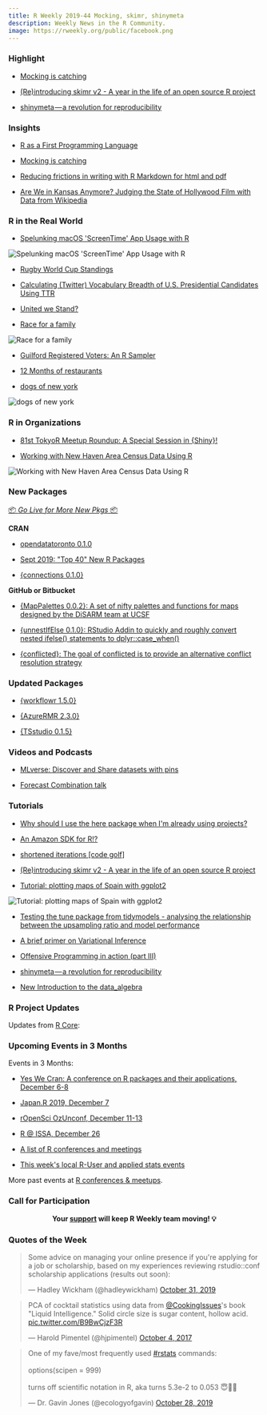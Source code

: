 ```yaml
---
title: R Weekly 2019-44 Mocking, skimr, shinymeta
description: Weekly News in the R Community.
image: https://rweekly.org/public/facebook.png
---
```



###  Highlight

+ [Mocking is catching](https://blog.r-hub.io/2019/10/29/mocking/)

+ [(Re)introducing skimr v2 - A year in the life of an open source R project](https://ropensci.org/blog/2019/10/29/skimrv2/)

+ [shinymeta — a revolution for reproducibility](https://mail-wolf.de/?p=4407)


### Insights

+ [R as a First Programming Language](https://seankross.com/2019/10/27/R-as-a-First-Programming-Language.html)

+ [Mocking is catching](https://blog.r-hub.io/2019/10/29/mocking/)

+ [Reducing frictions in writing with R Markdown for html and pdf](https://blog.earo.me/2019/10/26/reduce-frictions-rmd/)


+ [Are We in Kansas Anymore? Judging the State of Hollywood Film with Data from Wikipedia](https://datadiarist.github.io/post/are-we-in-kansas-anymore/)

### R in the Real World


+ [Spelunking macOS 'ScreenTime' App Usage with R](https://rud.is/b/2019/10/28/spelunking-macos-screentime-app-usage-with-r/)

![Spelunking macOS 'ScreenTime' App Usage with R](https://i0.wp.com/rud.is/b/wp-content/uploads/2019/10/when-used.png?w=1560&ssl=1)



+ [Rugby World Cup Standings](https://david.frigge.nz/posts/2019-10-rugby-world-cup/)


+ [Calculating (Twitter) Vocabulary Breadth of U.S. Presidential Candidates Using TTR](https://gilliganondata.github.io/twitter-ttr/twitter-ttr-refined.nb.html)

+ [United we Stand?](https://citizendatascientist.github.io/posts/2019-08-04-united-we-stand/)

+ [Race for  a family](https://www.simoncoulombe.com/2019/10/race-for-a-family/)

![Race for  a family](https://raw.githubusercontent.com/rweekly/image/master/2019/rate-in-que.gif)

+ [Guilford Registered Voters: An R Sampler](https://www.johngoldin.com/post/geotagging_voters/)

+ [12 Months of restaurants](https://jechave.com/post/12-months-of-restaurants/)

+ [dogs of new york](https://kieranhealy.org/blog/archives/2019/10/28/dogs-of-new-york/)

![dogs of new york](https://raw.githubusercontent.com/rweekly/image/master/2019/dog-new.png)

###  R in Organizations


+ [81st TokyoR Meetup Roundup: A Special Session in {Shiny}!](http://Ryo-N7.github.io/2019-10-30-tokyoR-81-roundup/)

+ [Working with New Haven Area Census Data Using R](https://www.johngoldin.com/post/new-haven-census-and-r/)

![Working with New Haven Area Census Data Using R](https://raw.githubusercontent.com/rweekly/image/master/2019/new-haven.png)


###  New Packages

<p class="added-hostname"><a href="https://rweekly.org/live" target="_blank" class="externalLink">📦 <i>Go Live for More New Pkgs</i> 📦</a></p>

**CRAN**


+ [opendatatoronto 0.1.0 ](https://sharla.party/post/opendatatoronto-cran/)

+ [Sept 2019: "Top 40" New R Packages](https://rviews.rstudio.com/2019/10/29/sept-2019-top-40-new-r-packages/)

+ [{connections 0.1.0}](https://edgararuiz.github.io/connections/)


**GitHub or Bitbucket**

+ [{MapPalettes 0.0.2}: A set of nifty palettes and functions for maps designed by the DiSARM team at UCSF](https://github.com/disarm-platform/MapPalettes)

+ [{unnestIfElse 0.1.0}: RStudio Addin to quickly and roughly convert nested ifelse() statements to dplyr::case_when()](https://github.com/erictleung/unnestIfElse)


+ [{conflicted}: The goal of conflicted is to provide an alternative conflict resolution strategy](https://github.com/r-lib/conflicted)

### Updated Packages

+ [{workflowr 1.5.0}](https://github.com/jdblischak/workflowr/releases/tag/v1.5.0)

+ [{AzureRMR 2.3.0}](https://blog.revolutionanalytics.com/2019/11/azurermr-230-now-on-cran.html)

+ [{TSstudio 0.1.5}](https://cran.r-project.org/package=TSstudio)

###  Videos and Podcasts

+ [MLverse: Discover and Share datasets with pins](https://www.youtube.com/watch?v=dJSfqpNBsO4)

+ [Forecast Combination talk](https://eranraviv.com/forecast-combination-talk/)


###  Tutorials

+ [Why should I use the here package when I'm already using projects?](https://malco.io/2018/11/05/why-should-i-use-the-here-package-when-i-m-already-using-projects/)

+ [An Amazon SDK for R!?](https://dyfanjones.me/post/an-amazon-sdk-for-r/)

+ [shortened iterations [code golf]](https://xianblog.wordpress.com/2019/10/29/shortened-iterations-code-golf/)

+ [(Re)introducing skimr v2 - A year in the life of an open source R project](https://ropensci.org/blog/2019/10/29/skimrv2/)

+ [Tutorial: plotting maps of Spain with ggplot2](https://github.com/aaumaitre/maps_Spain/blob/master/README.md)

![Tutorial: plotting maps of Spain with ggplot2](https://raw.githubusercontent.com/rweekly/image/master/2019/mapsSpain.png)


+ [Testing the tune package from tidymodels - analysing the relationship between the upsampling ratio and model performance](https://konradsemsch.netlify.com/2019/10/testing-the-tune-package-from-tidymodels-analysing-the-relationship-between-the-upsampling-ratio-and-model-performance/)

+ [A brief primer on Variational Inference](https://fabiandablander.com/r/Variational-Inference.html)

+ [Offensive Programming in action (part III)](https://neonira.github.io/zop3)

+ [shinymeta — a revolution for reproducibility](https://mail-wolf.de/?p=4407)

+ [New Introduction to the data_algebra](http://www.win-vector.com/blog/2019/10/new-introduction-to-the-data_algebra/)


<!--<div class="post-more-begin></div><div class="post-more-end"></div>-->

###  R Project Updates

Updates from [R Core](http://developer.r-project.org/blosxom.cgi/R-devel/NEWS):


###  Upcoming Events in 3 Months

Events in 3 Months:

+ [Yes We Cran: A conference on R packages and their applications, December 6-8](https://www.thinksisu.org/event/yeswecran/)

+ [Japan.R 2019, December 7](https://japanr.connpass.com/event/154070/)

+ [rOpenSci OzUnconf, December 11-13](https://ozunconf19.ropensci.org/)

+ [R @ ISSA, December 26](https://r-iisa2019.rbind.io/)

+ [A list of R conferences and meetings](https://jumpingrivers.github.io/meetingsR/events.html)

+ [This week's local R-User and applied stats events](https://community.rstudio.com/c/irl)


More past events at [R conferences & meetups](https://conf.rweekly.org).

###  Call for Participation


<p class="hide-support added-hostname support-rweekly" style="text-align: center;font-weight: bold;">Your <a class="non-visited externalLink" href="https://www.patreon.com/rweekly" onclick="pas(this)">support</a> will keep R Weekly team moving! 💡</p>

###  Quotes of the Week

<blockquote class="twitter-tweet"><p lang="en" dir="ltr">Some advice on managing your online presence if you&#39;re applying for a job or scholarship, based on my experiences reviewing rstudio::conf scholarship applications (results out soon):</p>&mdash; Hadley Wickham (@hadleywickham) <a href="https://twitter.com/hadleywickham/status/1189971594778681344?ref_src=twsrc%5Etfw">October 31, 2019</a></blockquote> <script async src="https://platform.twitter.com/widgets.js" charset="utf-8"></script>

<blockquote class="twitter-tweet"><p lang="en" dir="ltr">PCA of cocktail statistics using data from <a href="https://twitter.com/CookingIssues?ref_src=twsrc%5Etfw">@CookingIssues</a>&#39;s book &quot;Liquid Intelligence.&quot; Solid circle size is sugar content, hollow acid. <a href="https://t.co/B9BwCjzF3R">pic.twitter.com/B9BwCjzF3R</a></p>&mdash; Harold Pimentel (@hjpimentel) <a href="https://twitter.com/hjpimentel/status/915728234783817728?ref_src=twsrc%5Etfw">October 4, 2017</a></blockquote>

<blockquote class="twitter-tweet"><p lang="en" dir="ltr">One of my fave/most frequently used <a href="https://twitter.com/hashtag/rstats?src=hash&amp;ref_src=twsrc%5Etfw">#rstats</a> commands:<br><br>options(scipen = 999)<br><br>turns off scientific notation in R, aka turns 5.3e-2 to 0.053 😇🙏🏻</p>&mdash; Dr. Gavin Jones (@ecologyofgavin) <a href="https://twitter.com/ecologyofgavin/status/1188865515059585025?ref_src=twsrc%5Etfw">October 28, 2019</a></blockquote>
